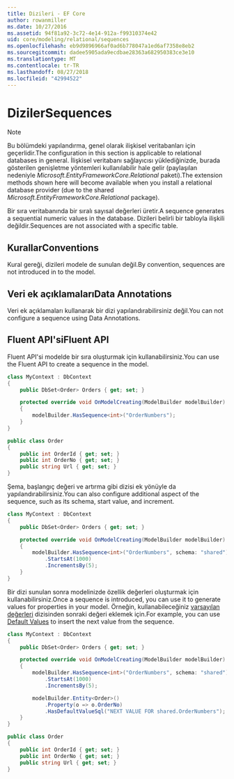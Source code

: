 ```yaml
---
title: Dizileri - EF Core
author: rowanmiller
ms.date: 10/27/2016
ms.assetid: 94f81a92-3c72-4e14-912a-f99310374e42
uid: core/modeling/relational/sequences
ms.openlocfilehash: eb9d9896966af0ad6b778047a1ed6af7358e8eb2
ms.sourcegitcommit: dadee5905ada9ecdbae28363a682950383ce3e10
ms.translationtype: MT
ms.contentlocale: tr-TR
ms.lasthandoff: 08/27/2018
ms.locfileid: "42994522"
---
```

# <a name="sequences"></a><span data-ttu-id="42384-102">Diziler</span><span class="sxs-lookup"><span data-stu-id="42384-102">Sequences</span></span>

> [!NOTE]  
> <span data-ttu-id="42384-103">Bu bölümdeki yapılandırma, genel olarak ilişkisel veritabanları için geçerlidir.</span><span class="sxs-lookup"><span data-stu-id="42384-103">The configuration in this section is applicable to relational databases in general.</span></span> <span data-ttu-id="42384-104">İlişkisel veritabanı sağlayıcısı yüklediğinizde, burada gösterilen genişletme yöntemleri kullanılabilir hale gelir (paylaşılan nedeniyle *Microsoft.EntityFrameworkCore.Relational* paketi).</span><span class="sxs-lookup"><span data-stu-id="42384-104">The extension methods shown here will become available when you install a relational database provider (due to the shared *Microsoft.EntityFrameworkCore.Relational* package).</span></span>

<span data-ttu-id="42384-105">Bir sıra veritabanında bir sıralı sayısal değerleri üretir.</span><span class="sxs-lookup"><span data-stu-id="42384-105">A sequence generates a sequential numeric values in the database.</span></span> <span data-ttu-id="42384-106">Dizileri belirli bir tabloyla ilişkili değildir.</span><span class="sxs-lookup"><span data-stu-id="42384-106">Sequences are not associated with a specific table.</span></span>

## <a name="conventions"></a><span data-ttu-id="42384-107">Kurallar</span><span class="sxs-lookup"><span data-stu-id="42384-107">Conventions</span></span>

<span data-ttu-id="42384-108">Kural gereği, dizileri modele de sunulan değil.</span><span class="sxs-lookup"><span data-stu-id="42384-108">By convention, sequences are not introduced in to the model.</span></span>

## <a name="data-annotations"></a><span data-ttu-id="42384-109">Veri ek açıklamaları</span><span class="sxs-lookup"><span data-stu-id="42384-109">Data Annotations</span></span>

<span data-ttu-id="42384-110">Veri ek açıklamaları kullanarak bir dizi yapılandırabilirsiniz değil.</span><span class="sxs-lookup"><span data-stu-id="42384-110">You can not configure a sequence using Data Annotations.</span></span>

## <a name="fluent-api"></a><span data-ttu-id="42384-111">Fluent API'si</span><span class="sxs-lookup"><span data-stu-id="42384-111">Fluent API</span></span>

<span data-ttu-id="42384-112">Fluent API'si modelde bir sıra oluşturmak için kullanabilirsiniz.</span><span class="sxs-lookup"><span data-stu-id="42384-112">You can use the Fluent API to create a sequence in the model.</span></span>

<!-- [!code-csharp[Main](samples/core/relational/Modeling/FluentAPI/Samples/Relational/Sequence.cs?highlight=7)] -->
``` csharp
class MyContext : DbContext
{
    public DbSet<Order> Orders { get; set; }

    protected override void OnModelCreating(ModelBuilder modelBuilder)
    {
        modelBuilder.HasSequence<int>("OrderNumbers");
    }
}

public class Order
{
    public int OrderId { get; set; }
    public int OrderNo { get; set; }
    public string Url { get; set; }
}
```

<span data-ttu-id="42384-113">Şema, başlangıç değeri ve artırma gibi dizisi ek yönüyle da yapılandırabilirsiniz.</span><span class="sxs-lookup"><span data-stu-id="42384-113">You can also configure additional aspect of the sequence, such as its schema, start value, and increment.</span></span>

<!-- [!code-csharp[Main](samples/core/relational/Modeling/FluentAPI/Samples/Relational/SequenceConfigured.cs?highlight=7,8,9)] -->
``` csharp
class MyContext : DbContext
{
    public DbSet<Order> Orders { get; set; }

    protected override void OnModelCreating(ModelBuilder modelBuilder)
    {
        modelBuilder.HasSequence<int>("OrderNumbers", schema: "shared")
            .StartsAt(1000)
            .IncrementsBy(5);
    }
}
```

<span data-ttu-id="42384-114">Bir dizi sunulan sonra modelinizde özellik değerleri oluşturmak için kullanabilirsiniz.</span><span class="sxs-lookup"><span data-stu-id="42384-114">Once a sequence is introduced, you can use it to generate values for properties in your model.</span></span> <span data-ttu-id="42384-115">Örneğin, kullanabileceğiniz [varsayılan değerleri](default-values.md) dizisinden sonraki değeri eklemek için.</span><span class="sxs-lookup"><span data-stu-id="42384-115">For example, you can use [Default Values](default-values.md) to insert the next value from the sequence.</span></span>

<!-- [!code-csharp[Main](samples/core/relational/Modeling/FluentAPI/Samples/Relational/SequenceUsed.cs?highlight=11,12,13)] -->
``` csharp
class MyContext : DbContext
{
    public DbSet<Order> Orders { get; set; }

    protected override void OnModelCreating(ModelBuilder modelBuilder)
    {
        modelBuilder.HasSequence<int>("OrderNumbers", schema: "shared")
            .StartsAt(1000)
            .IncrementsBy(5);

        modelBuilder.Entity<Order>()
            .Property(o => o.OrderNo)
            .HasDefaultValueSql("NEXT VALUE FOR shared.OrderNumbers");
    }
}

public class Order
{
    public int OrderId { get; set; }
    public int OrderNo { get; set; }
    public string Url { get; set; }
}
```
